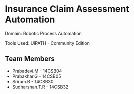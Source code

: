 # Insurance Claim Assessment Automation
Domain: Robotic Process Automation

Tools Used: UiPATH - Community Edition

## Team Members
- Prabadevi.M - 14CSB04
- Prabakhar.G - 14CSB05
- Sriram.B - 14CSB30
- Sudharshan.T.R - 14CSB32
